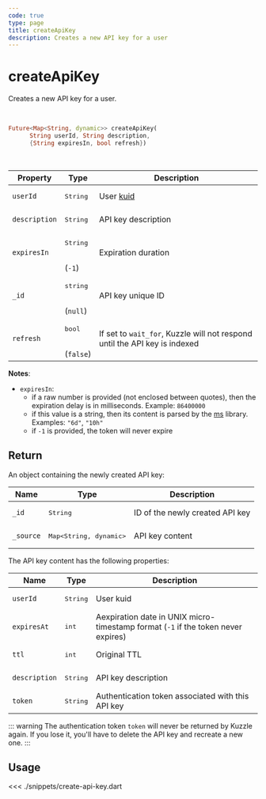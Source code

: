```yaml
---
code: true
type: page
title: createApiKey
description: Creates a new API key for a user
---
```


# createApiKey

<SinceBadge version="7.1.0" />

<SinceBadge version="Kuzzle 2.1.0" />

Creates a new API key for a user.

<br />

```dart
Future<Map<String, dynamic>> createApiKey(
      String userId, String description,
      {String expiresIn, bool refresh})
```

<br />

| Property | Type | Description |
| --- | --- | --- |
| `userId` | <pre>String</pre> | User [kuid](/core/2/guides/essentials/user-authentication#kuzzle-user-identifier-kuid) |
| `description` | <pre>String</pre> | API key description |
| `expiresIn` | <pre>String</pre><br />(`-1`) | Expiration duration |
| `_id` | <pre>string</pre><br />(`null`) | API key unique ID |
| `refresh` | <pre>bool</pre><br />(`false`) | If set to `wait_for`, Kuzzle will not respond until the API key is indexed |

**Notes**:
- `expiresIn`:
  - if a raw number is provided (not enclosed between quotes), then the expiration delay is in milliseconds. Example: `86400000`
  - if this value is a string, then its content is parsed by the [ms](https://www.npmjs.com/package/ms) library. Examples: `"6d"`, `"10h"`
  - if `-1` is provided, the token will never expire

## Return

An object containing the newly created API key:

| Name      | Type              | Description      |
| --------- | ----------------- | ---------------- |
| `_id`      | <pre>String</pre> | ID of the newly created API key |
| `_source`  | <pre>Map<String, dynamic></pre> | API key content |

The API key content has the following properties:

| Name      | Type              | Description      |
| --------- | ----------------- | ---------------- |
| `userId`      | <pre>String</pre> | User kuid |
| `expiresAt`  | <pre>int</pre> | Aexpiration date in UNIX micro-timestamp format (`-1` if the token never expires) |
| `ttl`  | <pre>int</pre> | Original TTL |
| `description`  | <pre>String</pre> | API key description |
| `token`  | <pre>String</pre> | Authentication token associated with this API key |

::: warning
The authentication token `token` will never be returned by Kuzzle again. If you lose it, you'll have to delete the API key and recreate a new one.
:::

## Usage

<<< ./snippets/create-api-key.dart
